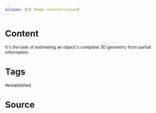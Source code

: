```yaml
---
aliases: [3D Shape reconstruction]
---
```

# Content
It's the task of estimating an object's complete 3D geometry from partial information. 

# Tags
#established 

# Source

